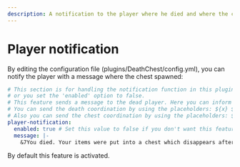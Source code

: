 ```yaml
---
description: A notification to the player where he died and where the chest spawns
---
```


# Player notification

By editing the configuration file (plugins/DeathChest/config.yml), you can notify the player with a message where the chest spawned:

```yaml
# This section is for handling the notification function in this plugin. You can remove this section to disable the feature,
# or you set the 'enabled' option to false.
# This feature sends a message to the dead player. Here you can inform the player about the chest and their expiration.
# You can send the death coordination by using the placeholders: ${x} ${y}, ${z} and ${world}
# Also you can send the chest coordination by using the placeholders: ${chest_x}, ${chest_y} and ${chest_z}
player-notification:
  enabled: true # Set this value to false if you don't want this feature
  message: |-
    &7You died. Your items were put into a chest which disappears after &c10 minutes&7! ${x} ${y} ${z}
```

By default this feature is activated.
